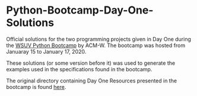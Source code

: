 # Python-Bootcamp-Day-One-Solutions
Official solutions for the two programming projects given in Day One during the [WSUV Python Bootcamp](https://github.com/acmw-wsuv/py-bootcamp-notebooks) by ACM-W. The bootcamp was hosted from Januaray 15 to January 17, 2020.

These solutions (or some version before it) was used to generate the examples used in the specifications found in the bootcamp.

The original directory containing Day One Resources presented in the bootcamp is found [here](https://github.com/acmw-wsuv/py-bootcamp-notebooks/tree/master/DayOne).
